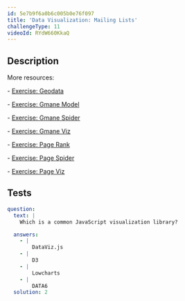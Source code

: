 ```yaml
---
id: 5e7b9f6a0b6c005b0e76f097
title: 'Data Visualization: Mailing Lists'
challengeType: 11
videoId: RYdW660KkaQ
---
```


## Description

<section id='description'>

More resources:

\- [Exercise: Geodata](https://www.youtube.com/watch?v=KfhslNzopxo)

\- [Exercise: Gmane Model](https://www.youtube.com/watch?v=wSpl1-7afAk)

\- [Exercise: Gmane Spider](https://www.youtube.com/watch?v=H3w4lOFBUOI)

\- [Exercise: Gmane Viz](https://www.youtube.com/watch?v=LRqVPMEXByw)

\- [Exercise: Page Rank](https://www.youtube.com/watch?v=yFRAZBkBDBs)

\- [Exercise: Page Spider](https://www.youtube.com/watch?v=sXedPQ_AnWA)

\- [Exercise: Page Viz](https://www.youtube.com/watch?v=Fm0hpkxsZoo)

</section>

## Tests

<section id='tests'>

```yml
question:
  text: |
    Which is a common JavaScript visualization library?

  answers:
    - |
        DataViz.js
    - |
        D3
    - |
        Lowcharts
    - |
        DATA6
  solution: 2
```

</section>
